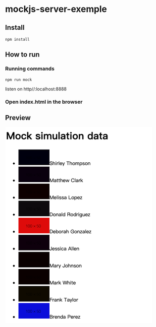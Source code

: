 # mockjs-server-exemple

## Install

```
npm install
```

## How to run

### Running commands
```
npm run mock
```
listen on http//:localhost:8888

### Open index.html in the browser

## Preview

![](./assets/preview.png "preview")
